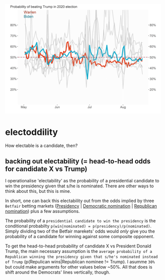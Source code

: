 ![Biden & Warren](https://github.com/johannesfritz/electoddility/blob/master/pics/190819/3%20Biden%20%26%20Warren.png)

# electoddility
How electable is a candidate, then?

## backing out electability (= head-to-head odds for candidate X vs Trump)

I operationalise 'electability' as the probability of a presidential candidate to win the presidency given that s/he is nominated. There are other ways to think about this, but this is mine.

In short, one can back this electability out from the odds implied by three `Betfair` betting markets ([Presidency](https://www.betfair.com/exchange/plus/politics/market/1.128151441) | [Democratic nomination](https://www.betfair.com/exchange/plus/politics/market/1.128161111) | [Republican nomination](https://www.betfair.com/exchange/plus/politics/market/1.128999265)) plus a few assumptions. 

The probability of a `presidential candidate to win the presidency` is the conditional probabilty `p(win|nominated) = p(presidency)/p(nominated)`. Simply dividing two of the Betfair marekets' odds would *only* give you the probability of a candidate for winning against some composite opponent. 


To get the head-to-head probability of candidate X vs President Donald Trump, the main necessary assumption is the `average probability of a Republican winning the presidency given that s/he's nominated instead of Trump` (p(Repulican wins|Republican nominee != Trump). I asumme `30%` but could make arguments for other values below ~50%. All that does is shift around the Democrats' lines vertically, though.
